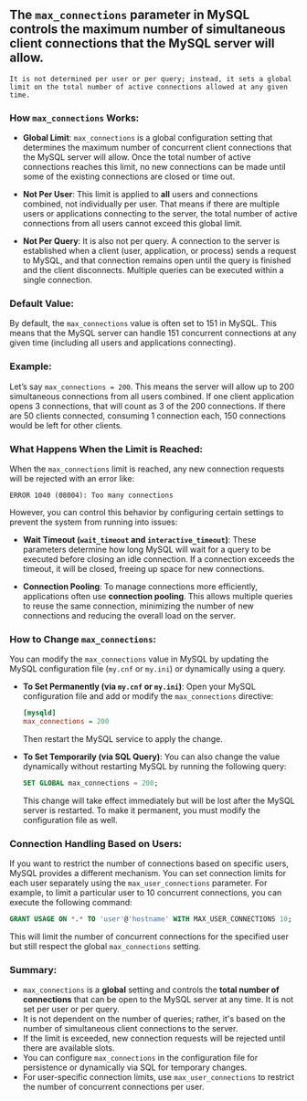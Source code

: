 ## The `max_connections` parameter in MySQL controls the **maximum number of simultaneous client connections** that the MySQL server will allow.
    It is not determined per user or per query; instead, it sets a global limit on the total number of active connections allowed at any given time.

### How `max_connections` Works:
- **Global Limit**: `max_connections` is a global configuration setting that determines the maximum number of concurrent client connections that the MySQL server will allow. Once the total number of active connections reaches this limit, no new connections can be made until some of the existing connections are closed or time out.
  
- **Not Per User**: This limit is applied to **all** users and connections combined, not individually per user. That means if there are multiple users or applications connecting to the server, the total number of active connections from all users cannot exceed this global limit.
  
- **Not Per Query**: It is also not per query. A connection to the server is established when a client (user, application, or process) sends a request to MySQL, and that connection remains open until the query is finished and the client disconnects. Multiple queries can be executed within a single connection.

### Default Value:
By default, the `max_connections` value is often set to 151 in MySQL. This means that the MySQL server can handle 151 concurrent connections at any given time (including all users and applications connecting).

### Example:
Let’s say `max_connections = 200`. This means the server will allow up to 200 simultaneous connections from all users combined. If one client application opens 3 connections, that will count as 3 of the 200 connections. If there are 50 clients connected, consuming 1 connection each, 150 connections would be left for other clients.

### What Happens When the Limit is Reached:
When the `max_connections` limit is reached, any new connection requests will be rejected with an error like:
```
ERROR 1040 (08004): Too many connections
```

However, you can control this behavior by configuring certain settings to prevent the system from running into issues:

- **Wait Timeout (`wait_timeout` and `interactive_timeout`)**: These parameters determine how long MySQL will wait for a query to be executed before closing an idle connection. If a connection exceeds the timeout, it will be closed, freeing up space for new connections.

- **Connection Pooling**: To manage connections more efficiently, applications often use **connection pooling**. This allows multiple queries to reuse the same connection, minimizing the number of new connections and reducing the overall load on the server.

### How to Change `max_connections`:
You can modify the `max_connections` value in MySQL by updating the MySQL configuration file (`my.cnf` or `my.ini`) or dynamically using a query.

- **To Set Permanently (via `my.cnf` or `my.ini`)**:
  Open your MySQL configuration file and add or modify the `max_connections` directive:

  ```ini
  [mysqld]
  max_connections = 200
  ```

  Then restart the MySQL service to apply the change.

- **To Set Temporarily (via SQL Query)**:
  You can also change the value dynamically without restarting MySQL by running the following query:

  ```sql
  SET GLOBAL max_connections = 200;
  ```

  This change will take effect immediately but will be lost after the MySQL server is restarted. To make it permanent, you must modify the configuration file as well.

### Connection Handling Based on Users:
If you want to restrict the number of connections based on specific users, MySQL provides a different mechanism. You can set connection limits for each user separately using the `max_user_connections` parameter. For example, to limit a particular user to 10 concurrent connections, you can execute the following command:

```sql
GRANT USAGE ON *.* TO 'user'@'hostname' WITH MAX_USER_CONNECTIONS 10;
```

This will limit the number of concurrent connections for the specified user but still respect the global `max_connections` setting.

### Summary:
- `max_connections` is a **global** setting and controls the **total number of connections** that can be open to the MySQL server at any time. It is not set per user or per query.
- It is not dependent on the number of queries; rather, it's based on the number of simultaneous client connections to the server.
- If the limit is exceeded, new connection requests will be rejected until there are available slots.
- You can configure `max_connections` in the configuration file for persistence or dynamically via SQL for temporary changes.
- For user-specific connection limits, use `max_user_connections` to restrict the number of concurrent connections per user.

